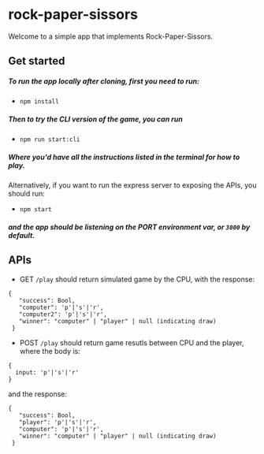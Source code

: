 # rock-paper-sissors
Welcome to a simple app that implements Rock-Paper-Sissors.

## Get started
  ##### To run the app locally after cloning, first you need to run: 
  - `npm install`
  ##### Then to try the CLI version of the game, you can run 
  - `npm run start:cli`
  ##### Where you'd have all the instructions listed in the terminal for how to play.
  Alternatively, if you want to run the express server to exposing the APIs, you should run: 
  - `npm start`
  ##### and the app should be listening on the PORT environment var, or `3000` by default.

## APIs
 - GET `/play` should return simulated game by the CPU, with the response: 
```
{
   "success": Bool,
   "computer": 'p'|'s'|'r',
   "computer2": 'p'|'s'|'r',
   "winner": "computer" | "player" | null (indicating draw)
 }
```
 - POST `/play` should return game resutls between CPU and the player, where the body is:
```
{
  input: 'p'|'s'|'r'
}
```
 and the response: 
```
{
   "success": Bool,
   "player": 'p'|'s'|'r',
   "computer": 'p'|'s'|'r',
   "winner": "computer" | "player" | null (indicating draw)
 }
```
